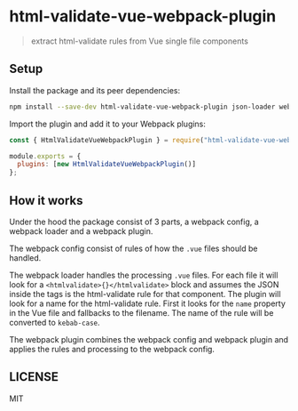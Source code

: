 # html-validate-vue-webpack-plugin

> extract html-validate rules from Vue single file components

## Setup

Install the package and its peer dependencies:

```bash
npm install --save-dev html-validate-vue-webpack-plugin json-loader webpack
```

Import the plugin and add it to your Webpack plugins:

```js
const { HtmlValidateVueWebpackPlugin } = require("html-validate-vue-webpack-plugin");

module.exports = {
  plugins: [new HtmlValidateVueWebpackPlugin()]
};
```

## How it works

Under the hood the package consist of 3 parts, a webpack config, a webpack loader and a webpack plugin.

The webpack config consist of rules of how the `.vue` files should be handled.

The webpack loader handles the processing `.vue` files. For each file it will look for a `<htmlvalidate>{}</htmlvalidate>` block and assumes the JSON inside the tags is the html-validate rule for that component. The plugin will look for a name for the html-validate rule. First it looks for the `name` property in the Vue file and fallbacks to the filename. The name of the rule will be converted to `kebab-case`.

The webpack plugin combines the webpack config and webpack plugin and applies the rules and processing to the webpack config.

## LICENSE

MIT
